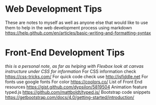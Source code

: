 # Web Development Tips
These are notes to myself as well as anyone else that would like to use them to help in the web development process 
using markdown https://help.github.com/en/articles/basic-writing-and-formatting-syntax

# Front-End Development Tips 
*this is a personal note, as far as helping with Flexbox look at canvas instructure under CSS for information*
For CSS information check https://css-tricks.com/
For quick code check use http://jsfiddle.net
For fonts use google fonts 
For color https://coolors.co/
List of Front End resources https://gist.github.com/dypsilon/5819504
Animation feature typed.js https://github.com/mattboldt/typed.js/
Bootstrap code snippets https://getbootstrap.com/docs/4.0/getting-started/introduction/
